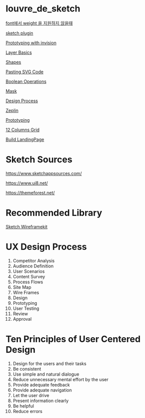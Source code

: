 # louvre_de_sketch

[font에서 weight 을 지원하지 않을때](https://www.notion.so/font-weight-de34fbb3b87547dba23d60f7d3bd7374)

[sketch plugin ](https://www.notion.so/sketch-plugin-39fb8ea239ca4b2a8756b2c7f0189064)

[Prototyping with invision](https://www.google.com/search?q=invision&oq=invision&aqs=chrome..69i57j46i199i465i512j0i512l8.1568j0j4&sourceid=chrome&ie=UTF-8)

[Layer Basics](https://www.notion.so/Layer-Basics-6d7be11b979847b1b1d45f7ca948926e)

[Shapes](https://www.notion.so/Shapes-6be557614d574a5caa9f616a03420466)

[Pasting SVG Code](https://www.notion.so/Pasting-SVG-Code-c6b25bd51d384f81a2f7cd652088476d)

[Boolean Operations](https://www.notion.so/Boolean-Operations-94d0c0e862d5469b95097a9a10f7a0a4)

[Mask](https://www.notion.so/Mask-e14b7eeac14f4c1292d418d7d7dbc06d)

[Design Process](https://www.notion.so/Design-Process-6daf56fe6aca4a97ab8dde4c8b6d9c76)

[Zeplin](https://www.udemy.com/course/sketchdesign/learn/lecture/11583298#overview)

[Prototyping](https://www.udemy.com/course/sketchdesign/learn/lecture/11504960#overview)

[12 Columns Grid](https://www.udemy.com/course/sketchdesign/learn/lecture/11464390#overview)

[Build LandingPage](https://www.udemy.com/course/sketchdesign/learn/lecture/11464536#overview)

# Sketch Sources 

https://www.sketchappsources.com/

https://www.ui8.net/

https://themeforest.net/

# Recommended Library

[Sketch Wireframekit](https://www.sketchappsources.com/free-source/3651-ios-wireframing-kit-sketch-freebie-resource.html) 

# UX Design Process

1. Competitor Analysis
3. Audience Definition
4. User Scenarios
5. Content Survey
6. Process Flows 
7. Site Map
8. Wire Frames
9. Design
10. Prototyping
11. User Testing
12. Review
13. Approval

# Ten Principles of User Centered Design

1. Design for the users and their tasks
2. Be consistent
3. Use simple and natural dialogue
4. Reduce unnecessary mental effort by the user 
5. Provide adequate feedback
6. Provide adequate navigation
7. Let the user drive
8. Present information clearly
9. Be helpful
10. Reduce errors
